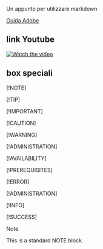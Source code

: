 Un appunto per utilizzare markdown

[Guida Adobe](https://experienceleague.adobe.com/it/docs/contributor/contributor-guide/writing-essentials/markdown)

## link Youtube
[![Watch the video](https://img.youtube.com/vi/6nbEnnZxisY/maxresdefault.jpg)](https://www.youtube.com/watch?v=6nbEnnZxisY)

## box speciali
[!NOTE]

[!TIP]

[!IMPORTANT]

[!CAUTION]

[!WARNING]

[!ADMINISTRATION]

[!AVAILABILITY]

[!PREREQUISITES]

[!ERROR]

[!ADMINISTRATION]

[!INFO]

[!SUCCESS]

>[!NOTE] 
> 
>This is a standard NOTE block.